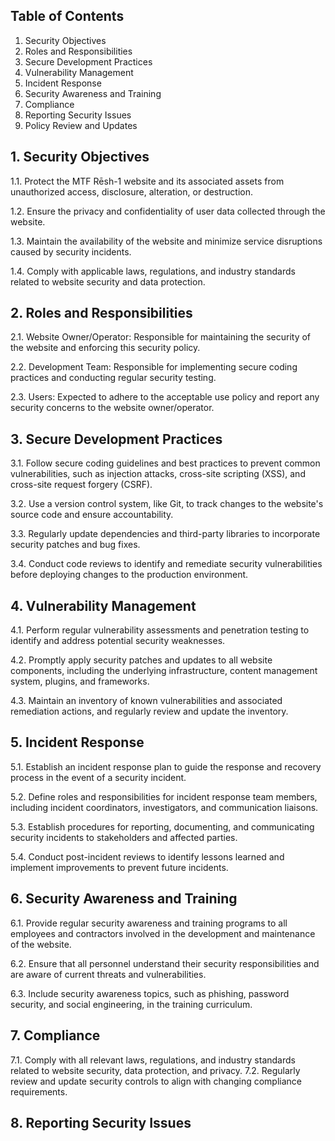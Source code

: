 ## Table of Contents
1. Security Objectives
2. Roles and Responsibilities
3. Secure Development Practices
4. Vulnerability Management
5. Incident Response
6. Security Awareness and Training
7. Compliance
8. Reporting Security Issues
9. Policy Review and Updates

## 1. Security Objectives

1.1. Protect the MTF Rēsh-1 website and its associated assets from unauthorized access, disclosure, alteration, or destruction.

1.2. Ensure the privacy and confidentiality of user data collected through the website.

1.3. Maintain the availability of the website and minimize service disruptions caused by security incidents.

1.4. Comply with applicable laws, regulations, and industry standards related to website security and data protection.

## 2. Roles and Responsibilities

2.1. Website Owner/Operator: Responsible for maintaining the security of the website and enforcing this security policy.

2.2. Development Team: Responsible for implementing secure coding practices and conducting regular security testing.

2.3. Users: Expected to adhere to the acceptable use policy and report any security concerns to the website owner/operator.

## 3. Secure Development Practices

3.1. Follow secure coding guidelines and best practices to prevent common vulnerabilities, such as injection attacks, cross-site scripting (XSS), and cross-site request forgery (CSRF).

3.2. Use a version control system, like Git, to track changes to the website's source code and ensure accountability.

3.3. Regularly update dependencies and third-party libraries to incorporate security patches and bug fixes.

3.4. Conduct code reviews to identify and remediate security vulnerabilities before deploying changes to the production environment.

## 4. Vulnerability Management

4.1. Perform regular vulnerability assessments and penetration testing to identify and address potential security weaknesses.

4.2. Promptly apply security patches and updates to all website components, including the underlying infrastructure, content management system, plugins, and frameworks.

4.3. Maintain an inventory of known vulnerabilities and associated remediation actions, and regularly review and update the inventory.

## 5. Incident Response

5.1. Establish an incident response plan to guide the response and recovery process in the event of a security incident.

5.2. Define roles and responsibilities for incident response team members, including incident coordinators, investigators, and communication liaisons.

5.3. Establish procedures for reporting, documenting, and communicating security incidents to stakeholders and affected parties.

5.4. Conduct post-incident reviews to identify lessons learned and implement improvements to prevent future incidents.

## 6. Security Awareness and Training

6.1. Provide regular security awareness and training programs to all employees and contractors involved in the development and maintenance of the website.

6.2. Ensure that all personnel understand their security responsibilities and are aware of current threats and vulnerabilities.

6.3. Include security awareness topics, such as phishing, password security, and social engineering, in the training curriculum.

## 7. Compliance
7.1. Comply with all relevant laws, regulations, and industry standards related to website security, data protection, and privacy.
7.2. Regularly review and update security controls to align with changing compliance requirements.

## 8. Reporting Security Issues
